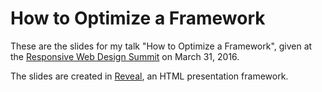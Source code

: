 # How to Optimize a Framework

These are the slides for my talk "How to Optimize a Framework", given at the [Responsive Web Design Summit](http://environmentsforhumans.com/2016/responsive-web-design-summit/) on March 31, 2016.

The slides are created in [Reveal](http://lab.hakim.se/reveal-js/), an HTML presentation framework.
